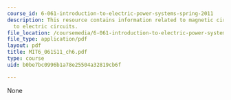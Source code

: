 ```yaml
---
course_id: 6-061-introduction-to-electric-power-systems-spring-2011
description: This resource contains information related to magnetic circuit analog
  to electric circuits.
file_location: /coursemedia/6-061-introduction-to-electric-power-systems-spring-2011/b0be7bc0996b1a78e25504a32819cb6f_MIT6_061S11_ch6.pdf
file_type: application/pdf
layout: pdf
title: MIT6_061S11_ch6.pdf
type: course
uid: b0be7bc0996b1a78e25504a32819cb6f

---
```

None